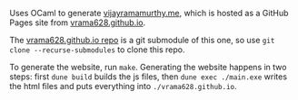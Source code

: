 Uses OCaml to generate [vijayramamurthy.me](http://vijayramamurthy.me),
which is hosted as a GitHub Pages site from [vrama628.github.io](http://vrama628.github.io).

The [vrama628.github.io repo](https://github.com/vrama628/vrama628.github.io) is a
git submodule of this one, so use `git clone --recurse-submodules` to clone this repo.

To generate the website, run `make`.
Generating the website happens in two steps:
first `dune build` builds the js files,
then `dune exec ./main.exe` writes the html files
and puts everything into `./vrama628.github.io`.
